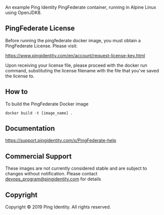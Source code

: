 An example Ping Identity PingFederate container, running in Alpine Linux using OpenJDK8.

## PingFederate License
Before running the pingfederate docker image, you must obtain a PingFederate License. Please visit:

https://www.pingidentity.com/en/account/request-license-key.html

Upon receiving your license file, please proceed with the docker run command, substituting the license filename with the file that you've saved the license to.

## How to
To build the PingFederate Docker image
```
docker build -t [image_name] .
```

## Documentation
https://support.pingidentity.com/s/PingFederate-help

## Commercial Support
These images are not currently considered stable and are subject to changes without notification.
Please contact devops_program@pingidentity.com for details

## Copyright
Copyright © 2019 Ping Identity. All rights reserved.
